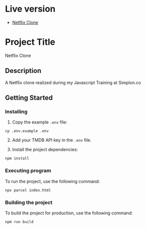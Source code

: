 # Live version

* [Netflix Clone](https://toufikprojetnetflix.netlify.app/)


# Project Title

Netflix Clone

## Description

A Netflix clone realized during my Javascript Training at Simplon.co

## Getting Started

### Installing

1. Copy the example `.env` file:

```
cp .env.example .env
```

2. Add your TMDB API key in the `.env` file.


3. Install the project dependencies:

```
npm install
```

### Executing program

To run the project, use the following command:

```
npx parcel index.html
```

### Building the project

To build the project for production, use the following command:

```
npm run build
```
